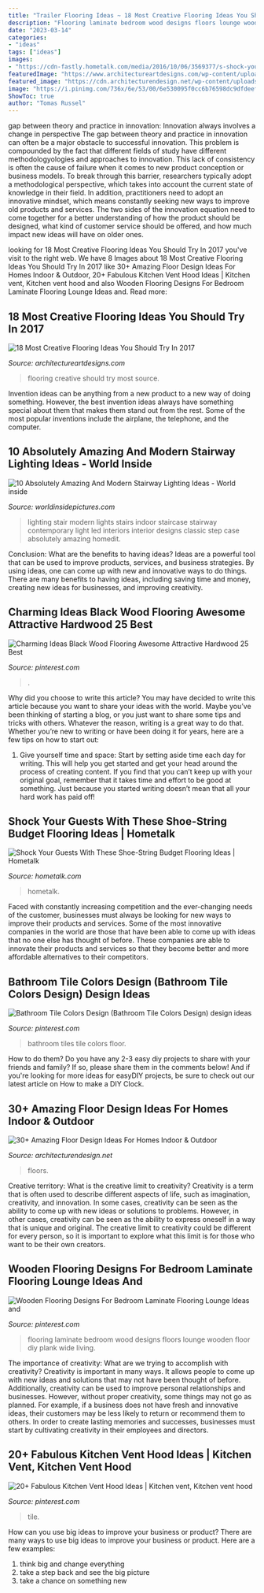 ```yaml
---
title: "Trailer Flooring Ideas ~ 18 Most Creative Flooring Ideas You Should Try In 2017"
description: "Flooring laminate bedroom wood designs floors lounge wooden floor diy plank wide living"
date: "2023-03-14"
categories:
- "ideas"
tags: ["ideas"]
images:
- "https://cdn-fastly.hometalk.com/media/2016/10/06/3569377/s-shock-your-guests-with-these-shoe-string-budget-flooring-ideas-flooring.jpg?size=1600x1000&amp;nocrop=1"
featuredImage: "https://www.architectureartdesigns.com/wp-content/uploads/2017/02/1-2.jpg"
featured_image: "https://cdn.architecturendesign.net/wp-content/uploads/2015/08/AD-Indoor-Outdoor-Floor-Design-Ideas-24.jpg"
image: "https://i.pinimg.com/736x/6e/53/00/6e530095f0cc6b76598dc9dfdeefc4d3.jpg"
ShowToc: true
author: "Tomas Russel"
---
```



gap between theory and practice in innovation: Innovation always involves a change in perspective
The gap between theory and practice in innovation can often be a major obstacle to successful innovation. This problem is compounded by the fact that different fields of study have different methodologyologies and approaches to innovation. This lack of consistency is often the cause of failure when it comes to new product conception or business models. To break through this barrier, researchers typically adopt a methodological perspective, which takes into account the current state of knowledge in their field. In addition, practitioners need to adopt an innovative mindset, which means constantly seeking new ways to improve old products and services. The two sides of the innovation equation need to come together for a better understanding of how the product should be designed, what kind of customer service should be offered, and how much impact new ideas will have on older ones.

	

		
looking for 18 Most Creative Flooring Ideas You Should Try In 2017 you've visit to the right web. We have 8 Images about 18 Most Creative Flooring Ideas You Should Try In 2017 like 30+ Amazing Floor Design Ideas For Homes Indoor &amp; Outdoor, 20+ Fabulous Kitchen Vent Hood Ideas | Kitchen vent, Kitchen vent hood and also Wooden Flooring Designs For Bedroom Laminate Flooring Lounge Ideas and. Read more:
		
    
## 18 Most Creative Flooring Ideas You Should Try In 2017

<img loading=lazy src="https://www.architectureartdesigns.com/wp-content/uploads/2017/02/1-2.jpg" onerror="this.onerror=null;this.src='https://tse3.mm.bing.net/th?id=OIP.8HcfOBTyGKd5XtyENNzyXQHaE5&amp;pid=15.1';" alt="18 Most Creative Flooring Ideas You Should Try In 2017">

_Source: architectureartdesigns.com_

>flooring creative should try most source. 

	

Invention ideas can be anything from a new product to a new way of doing something. However, the best invention ideas always have something special about them that makes them stand out from the rest. Some of the most popular inventions include the airplane, the telephone, and the computer.

    
## 10 Absolutely Amazing And Modern Stairway Lighting Ideas - World Inside

<img loading=lazy src="https://worldinsidepictures.com/wp-content/uploads/2014/09/64.jpg" onerror="this.onerror=null;this.src='https://tse3.mm.bing.net/th?id=OIP.RRIvqc5igGen8nj646-T6gHaKQ&amp;pid=15.1';" alt="10 Absolutely Amazing And Modern Stairway Lighting Ideas - World inside">

_Source: worldinsidepictures.com_

>lighting stair modern lights stairs indoor staircase stairway contemporary light led interiors interior designs classic step case absolutely amazing homedit. 

	

Conclusion: What are the benefits to having ideas?
Ideas are a powerful tool that can be used to improve products, services, and business strategies. By using ideas, one can come up with new and innovative ways to do things. There are many benefits to having ideas, including saving time and money, creating new ideas for businesses, and improving creativity.

    
## Charming Ideas Black Wood Flooring Awesome Attractive Hardwood 25 Best

<img loading=lazy src="https://i.pinimg.com/736x/8c/47/a8/8c47a8f47a6ab36d66330323b121d18b.jpg" onerror="this.onerror=null;this.src='https://tse2.mm.bing.net/th?id=OIP.cxNlGKDNweaQ7hSkj1qs4wHaJ8&amp;pid=15.1';" alt="Charming Ideas Black Wood Flooring Awesome Attractive Hardwood 25 Best">

_Source: pinterest.com_

>. 

	

Why did you choose to write this article?
You may have decided to write this article because you want to share your ideas with the world. Maybe you’ve been thinking of starting a blog, or you just want to share some tips and tricks with others. Whatever the reason, writing is a great way to do that. Whether you’re new to writing or have been doing it for years, here are a few tips on how to start out:
1. Give yourself time and space: Start by setting aside time each day for writing. This will help you get started and get your head around the process of creating content. If you find that you can’t keep up with your original goal, remember that it takes time and effort to be good at something. Just because you started writing doesn’t mean that all your hard work has paid off!


    
## Shock Your Guests With These Shoe-String Budget Flooring Ideas | Hometalk

<img loading=lazy src="https://cdn-fastly.hometalk.com/media/2016/10/06/3569377/s-shock-your-guests-with-these-shoe-string-budget-flooring-ideas-flooring.jpg?size=1600x1000&amp;nocrop=1" onerror="this.onerror=null;this.src='https://tse4.mm.bing.net/th?id=OIP.Lbkk5hoi5s0tkqkDW8MUVQHaNL&amp;pid=15.1';" alt="Shock Your Guests With These Shoe-String Budget Flooring Ideas | Hometalk">

_Source: hometalk.com_

>hometalk. 

	

Faced with constantly increasing competition and the ever-changing needs of the customer, businesses must always be looking for new ways to improve their products and services. Some of the most innovative companies in the world are those that have been able to come up with ideas that no one else has thought of before. These companies are able to innovate their products and services so that they become better and more affordable alternatives to their competitors.

    
## Bathroom Tile Colors Design (Bathroom Tile Colors Design) Design Ideas

<img loading=lazy src="https://i.pinimg.com/736x/c8/8d/b1/c88db1a844dd73b4097da3c6fbfd814a.jpg" onerror="this.onerror=null;this.src='https://tse2.mm.bing.net/th?id=OIP.uuw1g9YEYj8solHlgUk7AgHaKe&amp;pid=15.1';" alt="Bathroom Tile Colors Design (Bathroom Tile Colors Design) design ideas">

_Source: pinterest.com_

>bathroom tiles tile colors floor. 

	

How to do them?
Do you have any 2-3 easy diy projects to share with your friends and family? If so, please share them in the comments below! And if you're looking for more ideas for easyDIY projects, be sure to check out our latest article on How to make a DIY Clock.

    
## 30+ Amazing Floor Design Ideas For Homes Indoor &amp; Outdoor

<img loading=lazy src="https://cdn.architecturendesign.net/wp-content/uploads/2015/08/AD-Indoor-Outdoor-Floor-Design-Ideas-24.jpg" onerror="this.onerror=null;this.src='https://tse2.mm.bing.net/th?id=OIP.I_f8WokE4LtwKIoGXFsWYAHaLJ&amp;pid=15.1';" alt="30+ Amazing Floor Design Ideas For Homes Indoor &amp; Outdoor">

_Source: architecturendesign.net_

>floors. 

	

Creative territory: What is the creative limit to creativity?
Creativity is a term that is often used to describe different aspects of life, such as imagination, creativity, and innovation. In some cases, creativity can be seen as the ability to come up with new ideas or solutions to problems. However, in other cases, creativity can be seen as the ability to express oneself in a way that is unique and original. The creative limit to creativity could be different for every person, so it is important to explore what this limit is for those who want to be their own creators.

    
## Wooden Flooring Designs For Bedroom Laminate Flooring Lounge Ideas And

<img loading=lazy src="https://i.pinimg.com/736x/6e/53/00/6e530095f0cc6b76598dc9dfdeefc4d3.jpg" onerror="this.onerror=null;this.src='https://tse4.mm.bing.net/th?id=OIP.uNEHin0FPjX1e7oDZCwdTAHaN2&amp;pid=15.1';" alt="Wooden Flooring Designs For Bedroom Laminate Flooring Lounge Ideas and">

_Source: pinterest.com_

>flooring laminate bedroom wood designs floors lounge wooden floor diy plank wide living. 

	

The importance of creativity: What are we trying to accomplish with creativity?
Creativity is important in many ways. It allows people to come up with new ideas and solutions that may not have been thought of before. Additionally, creativity can be used to improve personal relationships and businesses. However, without proper creativity, some things may not go as planned. For example, if a business does not have fresh and innovative ideas, their customers may be less likely to return or recommend them to others. In order to create lasting memories and successes, businesses must start by cultivating creativity in their employees and directors.

    
## 20+ Fabulous Kitchen Vent Hood Ideas | Kitchen Vent, Kitchen Vent Hood

<img loading=lazy src="https://i.pinimg.com/736x/47/09/d5/4709d55fe87172f51985842df860772f.jpg" onerror="this.onerror=null;this.src='https://tse4.mm.bing.net/th?id=OIP.mqcC1uWPfLF2LY2g22gdlQHaLk&amp;pid=15.1';" alt="20+ Fabulous Kitchen Vent Hood Ideas | Kitchen vent, Kitchen vent hood">

_Source: pinterest.com_

>tile. 

	

How can you use big ideas to improve your business or product?
There are many ways to use big ideas to improve your business or product. Here are a few examples: 
1. think big and change everything
2. take a step back and see the big picture
3. take a chance on something new 

